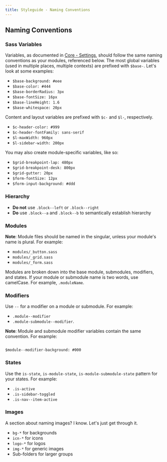 ```yaml
---
title: Styleguide - Naming Conventions
---
```


## Naming Conventions

### Sass Variables

Variables, as documented in [Core - Settings](/core/settings/), should follow the same naming conventions as your modules, referenced below. The most global variables (used in multiple places, multiple contexts) are prefixed with `$base-`. Let's look at some examples:

- `$base-background: #eee`
- `$base-color: #444`
- `$base-borderRadius: 3px`
- `$base-fontSize: 16px`
- `$base-lineHeight: 1.6`
- `$base-whitespace: 20px`

Content and layout variables are prefixed with `$c-` and `$l-`, respectively.

- `$c-header-color: #999`
- `$c-header-fontFamily: sans-serif`
- `$l-maxWidth: 960px`
- `$l-sidebar-width: 200px`

You may also create module-specific variables, like so:

- `$grid-breakpoint-lap: 480px`
- `$grid-breakpoint-desk: 800px`
- `$grid-gutter: 20px`
- `$form-fontSize: 12px`
- `$form-input-background: #ddd`

### Hierarchy

- **Do not** use `.block--left` or `.block--right`
- **Do** use `.block--a` and `.block--b` to semantically establish hierarchy

### Modules

**Note**: Module files should be named in the singular, unless your module's name is plural. For example:

- `modules/_button.sass`
- `modules/_grid.sass`
- `modules/_form.sass`

Modules are broken down into the base module, submodules, modifiers, and states. If your module or submodule name is two words, use camelCase. For example, `.moduleName`.

### Modifiers

Use `--` for a modifier on a module or submodule. For example:

- `.module--modifier`
- `.module-submodule--modifier`.

**Note**: Module and submodule modifier variables contain the same convention. For example:

```

$module--modifier-background: #000
```

### States

Use the `is-state`, `is-module-state`, `is-module-submodule-state` pattern for your states. For example:

- `.is-active`
- `.is-sidebar-toggled`
- `.is-nav--item-active`

### Images

A section about naming images? I know. Let's just get through it.

- `bg-*` for backgrounds
- `icn-*` for icons
- `logo-*` for logos
- `img-*` for generic images
- Sub-folders for larger groups
